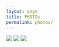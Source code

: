 ```yaml
---
layout: page
title: PHOTOs
permalink: photos/
---
```

<div class="photos">
    <img src="{{ 'assets/img/image-4.jpg' | relative_url }}" />
    <img src="{{ 'assets/img/image-11.jpg' | relative_url }}" />
    <img src="{{ 'assets/img/image-13.jpg' | relative_url }}" />
</div>
